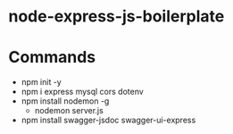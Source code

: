 # node-express-js-boilerplate

# Commands
- npm init -y
- npm i express mysql cors dotenv
- npm install nodemon -g 
  - nodemon server.js
- npm install swagger-jsdoc swagger-ui-express